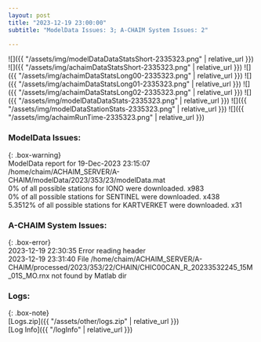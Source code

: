 ```yaml
---
layout: post
title: "2023-12-19 23:00:00"
subtitle: "ModelData Issues: 3; A-CHAIM System Issues: 2"

---
```


![]({{ "/assets/img/modelDataDataStatsShort-2335323.png" | relative_url }})
![]({{ "/assets/img/achaimDataStatsShort-2335323.png" | relative_url }})
![]({{ "/assets/img/achaimDataStatsLong00-2335323.png" | relative_url }})
![]({{ "/assets/img/achaimDataStatsLong01-2335323.png" | relative_url }})
![]({{ "/assets/img/achaimDataStatsLong02-2335323.png" | relative_url }})
![]({{ "/assets/img/modelDataDataStats-2335323.png" | relative_url }})
![]({{ "/assets/img/modelDataStationStats-2335323.png" | relative_url }})
![]({{ "/assets/img/achaimRunTime-2335323.png" | relative_url }})


### ModelData Issues:  
  
{: .box-warning}  
 ModelData report for 19-Dec-2023 23:15:07   
 /home/chaim/ACHAIM_SERVER/A-CHAIM/modelData/2023/353/23/modelData.mat   
 0% of all possible stations for IONO were downloaded. x983   
 0% of all possible stations for SENTINEL were downloaded. x438   
 5.3512% of all possible stations for KARTVERKET were downloaded. x31   
  
### A-CHAIM System Issues:  
  
{: .box-error}  
2023-12-19 22:30:35 Error reading header  
2023-12-19 23:31:40 File /home/chaim/ACHAIM_SERVER/A-CHAIM/processed/2023/353/22/CHAIN/CHIC00CAN_R_20233532245_15M_01S_MO.rnx not found by Matlab dir  

### Logs:  
  
{: .box-note}  
[Logs.zip]({{ "/assets/other/logs.zip" | relative_url }})  
[Log Info]({{ "/logInfo" | relative_url }})  
